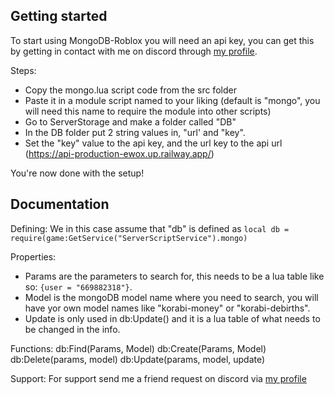 ## Getting started
To start using MongoDB-Roblox you will need an api key, you can get this by getting in contact with me on discord through [my profile](https://discord.com/users/638476135457357849).

Steps: 

* Copy the mongo.lua script code from the src folder
* Paste it in a module script named to your liking (default is "mongo", you will need this name to require the module into other scripts)
* Go to ServerStorage and make a folder called "DB"
* In the DB folder put 2 string values in, "url' and "key".
* Set the "key" value to the api key, and the url key to the api url (https://api-production-ewox.up.railway.app/)

You're now done with the setup!

## Documentation 
Defining: 
We in this case assume that "db" is defined as `local db = require(game:GetService("ServerScriptService").mongo)`

Properties: 
* Params are the parameters to search for, this needs to be a lua table like so: `{user = "669882318"}`.
* Model is the mongoDB model name where you need to search, you will have yor own model names like "korabi-money" or "korabi-debirths". 
* Update is only used in db:Update() and it is a lua table of what needs to be changed in the info.

Functions: 
db:Find(Params, Model)
db:Create(Params, Model)
db:Delete(params, model)
db:Update(params, model, update)

Support:
For support send me a friend request on discord via [my profile](https://discord.com/users/638476135457357849)